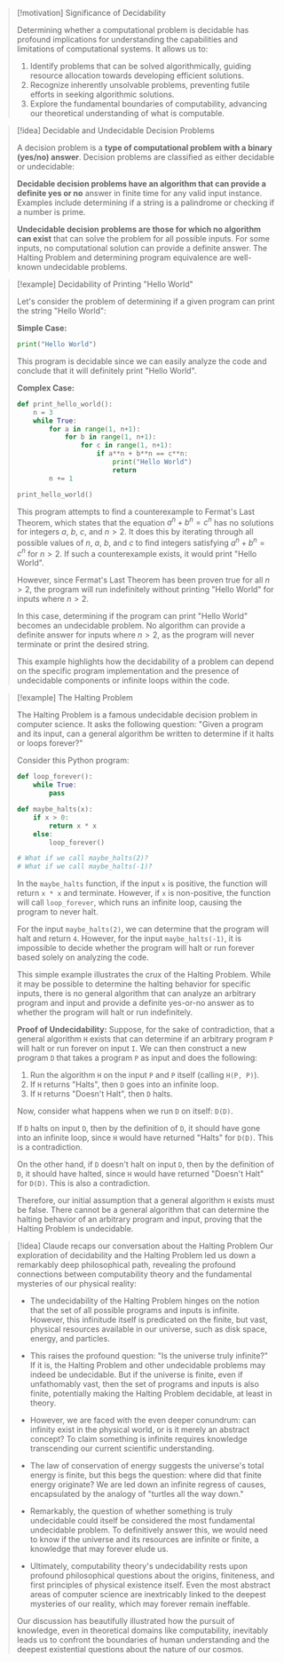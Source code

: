 > [!motivation] Significance of Decidability
>
> Determining whether a computational problem is decidable  has profound implications for understanding the capabilities and limitations of computational systems. It allows us to:
>
> 1. Identify problems that can be solved algorithmically, guiding resource allocation towards developing efficient solutions.
> 2. Recognize inherently unsolvable problems, preventing futile efforts in seeking algorithmic solutions.
> 3. Explore the fundamental boundaries of computability, advancing our theoretical understanding of what is computable.

> [!idea] Decidable and Undecidable Decision Problems
>
> A decision problem is a **type of computational problem with a binary (yes/no) answer**. Decision problems are classified as either decidable or undecidable:
>
> **Decidable decision problems have an algorithm that can provide a definite yes or no** answer in finite time for any valid input instance. Examples include determining if a string is a palindrome or checking if a number is prime.
>
> **Undecidable decision problems are those for which no algorithm can exist** that can solve the problem for all possible inputs. For some inputs, no computational solution can provide a definite answer. The Halting Problem and determining program equivalence are well-known undecidable problems.

> [!example] Decidability of Printing "Hello World"
>
> Let's consider the problem of determining if a given program can print the string "Hello World":
>
> **Simple Case:**
> ```python
> print("Hello World")
> ```
> This program is decidable since we can easily analyze the code and conclude that it will definitely print "Hello World".
>
> **Complex Case:**
> ```python
> def print_hello_world():
>     n = 3
>     while True:
>         for a in range(1, n+1):
>             for b in range(1, n+1):
>                 for c in range(1, n+1):
>                     if a**n + b**n == c**n:
>                         print("Hello World")
>                         return
>         n += 1
>
> print_hello_world()
> ```
> This program attempts to find a counterexample to Fermat's Last Theorem, which states that the equation $a^n + b^n = c^n$ has no solutions for integers $a$, $b$, $c$, and $n > 2$. It does this by iterating through all possible values of $n$, $a$, $b$, and $c$ to find integers satisfying $a^n + b^n = c^n$ for $n > 2$. If such a counterexample exists, it would print "Hello World".
>
> However, since Fermat's Last Theorem has been proven true for all $n > 2$, the program will run indefinitely without printing "Hello World" for inputs where $n > 2$.
>
> In this case, determining if the program can print "Hello World" becomes an undecidable problem. No algorithm can provide a definite answer for inputs where $n > 2$, as the program will never terminate or print the desired string.
>
> This example highlights how the decidability of a problem can depend on the specific program implementation and the presence of undecidable components or infinite loops within the code.

> [!example] The Halting Problem
>
> The Halting Problem is a famous undecidable decision problem in computer science. It asks the following question: "Given a program and its input, can a general algorithm be written to determine if it halts or loops forever?"
>
> Consider this Python program:
>
> ```python
> def loop_forever():
>     while True:
>         pass
>
> def maybe_halts(x):
>     if x > 0:
>         return x * x
>     else:
>         loop_forever()
>
> # What if we call maybe_halts(2)?
> # What if we call maybe_halts(-1)?
> ```
>
> In the `maybe_halts` function, if the input `x` is positive, the function will return `x * x` and terminate. However, if `x` is non-positive, the function will call `loop_forever`, which runs an infinite loop, causing the program to never halt.
>
> For the input `maybe_halts(2)`, we can determine that the program will halt and return `4`. However, for the input `maybe_halts(-1)`, it is impossible to decide whether the program will halt or run forever based solely on analyzing the code.
>
> This simple example illustrates the crux of the Halting Problem. While it may be possible to determine the halting behavior for specific inputs, there is no general algorithm that can analyze an arbitrary program and input and provide a definite yes-or-no answer as to whether the program will halt or run indefinitely.
>
> **Proof of Undecidability:**
> Suppose, for the sake of contradiction, that a general algorithm `H` exists that can determine if an arbitrary program `P` will halt or run forever on input `I`. We can then construct a new program `D` that takes a program `P` as input and does the following:
>
> 1. Run the algorithm `H` on the input `P` and `P` itself (calling `H(P, P)`).
> 2. If `H` returns "Halts", then `D` goes into an infinite loop.
> 3. If `H` returns "Doesn't Halt", then `D` halts.
>
> Now, consider what happens when we run `D` on itself: `D(D)`.
>
> If `D` halts on input `D`, then by the definition of `D`, it should have gone into an infinite loop, since `H` would have returned "Halts" for `D(D)`. This is a contradiction.
>
> On the other hand, if `D` doesn't halt on input `D`, then by the definition of `D`, it should have halted, since `H` would have returned "Doesn't Halt" for `D(D)`. This is also a contradiction.
>
> Therefore, our initial assumption that a general algorithm `H` exists must be false. There cannot be a general algorithm that can determine the halting behavior of an arbitrary program and input, proving that the Halting Problem is undecidable.


> [!idea] Claude recaps our  conversation about the Halting Problem
> Our exploration of decidability and the Halting Problem led us down a remarkably deep philosophical path, revealing the profound connections between computability theory and the fundamental mysteries of our physical reality:
>
> - The undecidability of the Halting Problem hinges on the notion that the set of all possible programs and inputs is infinite. However, this infinitude itself is predicated on the finite, but vast, physical resources available in our universe, such as disk space, energy, and particles.
>
> - This raises the profound question: "Is the universe truly infinite?" If it is, the Halting Problem and other undecidable problems may indeed be undecidable. But if the universe is finite, even if unfathomably vast, then the set of programs and inputs is also finite, potentially making the Halting Problem decidable, at least in theory.
>
> - However, we are faced with the even deeper conundrum: can infinity exist in the physical world, or is it merely an abstract concept? To claim something is infinite requires knowledge transcending our current scientific understanding.
>
> - The law of conservation of energy suggests the universe's total energy is finite, but this begs the question: where did that finite energy originate? We are led down an infinite regress of causes, encapsulated by the analogy of "turtles all the way down."
>
> - Remarkably, the question of whether something is truly undecidable could itself be considered the most fundamental undecidable problem. To definitively answer this, we would need to know if the universe and its resources are infinite or finite, a knowledge that may forever elude us.
>
> - Ultimately, computability theory's undecidability rests upon profound philosophical questions about the origins, finiteness, and first principles of physical existence itself. Even the most abstract areas of computer science are inextricably linked to the deepest mysteries of our reality, which may forever remain ineffable.
>
> Our discussion has beautifully illustrated how the pursuit of knowledge, even in theoretical domains like computability, inevitably leads us to confront the boundaries of human understanding and the deepest existential questions about the nature of our cosmos.


